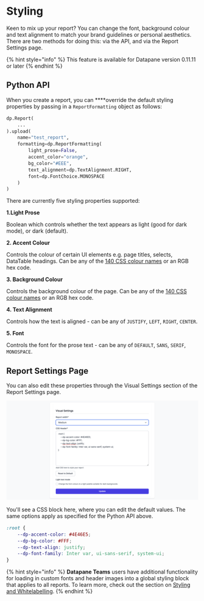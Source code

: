 # Styling

Keen to mix up your report? You can change the font, background colour and text alignment to match your brand guidelines or personal aesthetics. There are two methods for doing this: via the API, and via the Report Settings page. 

{% hint style="info" %}
This feature is available for Datapane version 0.11.11 or later
{% endhint %}

## Python API

When you create a report, you can ****override the default styling properties by passing in a `ReportFormatting` object as follows: 

```python
dp.Report(
    ...
).upload(
    name="test_report",
    formatting=dp.ReportFormatting(
        light_prose=False, 
        accent_color="orange", 
        bg_color="#EEE", 
        text_alignment=dp.TextAlignment.RIGHT,
        font=dp.FontChoice.MONOSPACE
    )
)
```

There are currently five styling properties supported: 

**1.Light Prose**

Boolean which controls whether the text appears as light \(good for dark mode\), or dark \(default\). 

**2. Accent Colour**

Controls the colour of certain UI elements e.g. page titles, selects, DataTable headings. Can be any of the [140 CSS colour names](https://htmlcolorcodes.com/color-names/) or an RGB hex code.  

**3. Background Colour**

Controls the background colour of the page.  Can be any of the [140 CSS colour names](https://htmlcolorcodes.com/color-names/) or an RGB hex code.  

**4. Text Alignment**

Controls how the text is aligned - can be any of `JUSTIFY`, `LEFT`, `RIGHT`, `CENTER`. 

**5. Font**

Controls the font for the prose text - can be any of `DEFAULT`, `SANS`, `SERIF`, `MONOSPACE`. 

## Report Settings Page

You can also edit these properties through the Visual Settings section of the Report Settings page. 

![](../../.gitbook/assets/screenshot-2021-07-26-at-11.28.53.png)

You'll see a CSS block here, where you can edit the default values. The same options apply as specified for the Python API above. 

```css
:root {
    --dp-accent-color: #4E46E5;
    --dp-bg-color: #FFF;
    --dp-text-align: justify;
    --dp-font-family: Inter var, ui-sans-serif, system-ui;
}
```

{% hint style="info" %}
**Datapane Teams** users have additional functionality for loading in custom fonts and header images into a global styling block that applies to all reports. To learn more, check out the section on [Styling and Whitelabelling](../../datapane-teams/styling.md). 
{% endhint %}

